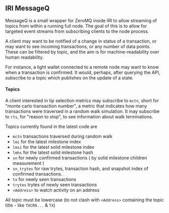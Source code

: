 ## IRI MessageQ

MessageQ is a small wrapper for ZeroMQ inside IRI to allow streaming 
of topics from within a running full node. The goal of this is to allow
for targeted event streams from subscribing clients to the node process.

A client may want to be notified of a change in status of a transaction,
or may want to see incoming transactions, or any number of data points.
These can be filtered by topic, and the aim is for machine-readability 
over human readability.

For instance, a light wallet connected to a remote node may want to know
when a transaction is confirmed. It would, perhaps, after querying the API,
subscribe to a topic which publishes on the update of a state.

#### Topics

A client interested in tip selection metrics may subscribe to `mctn`, short for
"monte carlo transaction number", a metric that indicates how many transactions
were traversed in a random walk simulation. It may subscribe to `rts`, for
"reason to stop", to see information about walk terminations.

Topics currently found in the latest code are
* `mctn` transactions traversed during random walk
* `lmi` for the latest milestone index
* `lmsi` for the latest solid milestone index
* `lmhs` for the latest solid milestone hash
* `sn` for newly confirmed transactions ( by solid milestone children measurement )
* `sn_trytes` for raw trytes, transaction hash, and snapshot index of confirmed transactions.
* `tx` for newly seen transactions
* `trytes` trytes of newly seen transactions
* `<Address>` to watch activity on an address

All topic must be lowercase (to not clash with `<Address>` containing the topic title - like `TXCR9...` & `TX`)
